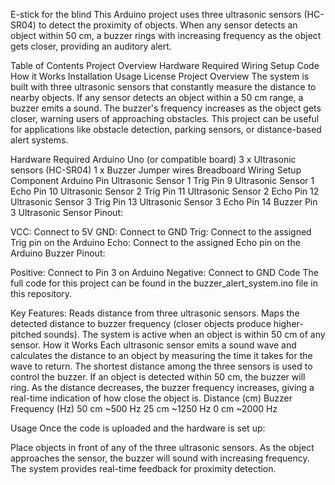 E-stick for the blind
This Arduino project uses three ultrasonic sensors (HC-SR04) to detect the proximity of objects. When any sensor detects an object within 50 cm, a buzzer rings with increasing frequency as the object gets closer, providing an auditory alert.

Table of Contents
Project Overview
Hardware Required
Wiring Setup
Code
How it Works
Installation
Usage
License
Project Overview
The system is built with three ultrasonic sensors that constantly measure the distance to nearby objects. If any sensor detects an object within a 50 cm range, a buzzer emits a sound. The buzzer's frequency increases as the object gets closer, warning users of approaching obstacles. This project can be useful for applications like obstacle detection, parking sensors, or distance-based alert systems.

Hardware Required
Arduino Uno (or compatible board)
3 x Ultrasonic sensors (HC-SR04)
1 x Buzzer
Jumper wires
Breadboard
Wiring Setup
Component	Arduino Pin
Ultrasonic Sensor 1 Trig	Pin 9
Ultrasonic Sensor 1 Echo	Pin 10
Ultrasonic Sensor 2 Trig	Pin 11
Ultrasonic Sensor 2 Echo	Pin 12
Ultrasonic Sensor 3 Trig	Pin 13
Ultrasonic Sensor 3 Echo	Pin 14
Buzzer	Pin 3
Ultrasonic Sensor Pinout:

VCC: Connect to 5V
GND: Connect to GND
Trig: Connect to the assigned Trig pin on the Arduino
Echo: Connect to the assigned Echo pin on the Arduino
Buzzer Pinout:

Positive: Connect to Pin 3 on Arduino
Negative: Connect to GND
Code
The full code for this project can be found in the buzzer_alert_system.ino file in this repository.

Key Features:
Reads distance from three ultrasonic sensors.
Maps the detected distance to buzzer frequency (closer objects produce higher-pitched sounds).
The system is active when an object is within 50 cm of any sensor.
How it Works
Each ultrasonic sensor emits a sound wave and calculates the distance to an object by measuring the time it takes for the wave to return.
The shortest distance among the three sensors is used to control the buzzer.
If an object is detected within 50 cm, the buzzer will ring. As the distance decreases, the buzzer frequency increases, giving a real-time indication of how close the object is.
Distance (cm)	Buzzer Frequency (Hz)
50 cm	~500 Hz
25 cm	~1250 Hz
0 cm	~2000 Hz

Usage
Once the code is uploaded and the hardware is set up:

Place objects in front of any of the three ultrasonic sensors.
As the object approaches the sensor, the buzzer will sound with increasing frequency.
The system provides real-time feedback for proximity detection.
